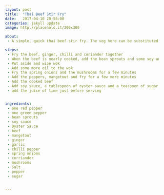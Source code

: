 ```yaml
---
layout: post
title:  "Thai Beef Stir Fry"
date:   2017-04-10 20:56:00
categories: jekyll update
image: http://placehold.it/300x300

about: 
 - A simple, quick thai beef stir fry. The veg here can be substituted or added to depending on what you have lying around or what you prefer. 

steps: 
 - Fry the beef, ginger, chilli and coriander together
 - When the beef is nearly cooked, add the bean sprouts and some soy and fry for aprox 30 seconds
 - Put aside and wipe wok
 - Add some more oil to the wok
 - Fry the spring onions and the mushrooms for a few minutes
 - Add the peppers, mangetout and fry for a few more minutes
 - Add the cooked beef
 - Add soy sauce, a tablespoon of oyster sauce and a teaspoon of sugar
 - add the juice of lime just before serving


ingredients:
 - one red pepper
 - one green pepper
 - bean sprouts
 - soy sauce
 - Oyster Sauce
 - beef
 - mangetout
 - ginger
 - garlic
 - chilli pepper
 - spring onions
 - corriander
 - mushrooms
 - Salt
 - pepper
 - sugar


---
```



